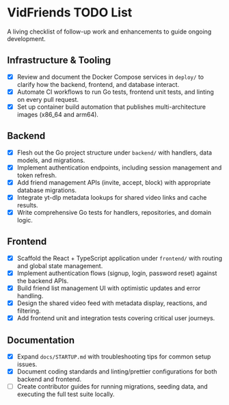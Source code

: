 # VidFriends TODO List

A living checklist of follow-up work and enhancements to guide ongoing development.

## Infrastructure & Tooling
- [x] Review and document the Docker Compose services in `deploy/` to clarify how the backend, frontend, and database interact.
- [x] Automate CI workflows to run Go tests, frontend unit tests, and linting on every pull request.
- [x] Set up container build automation that publishes multi-architecture images (x86_64 and arm64).

## Backend
- [x] Flesh out the Go project structure under `backend/` with handlers, data models, and migrations.
- [x] Implement authentication endpoints, including session management and token refresh.
- [x] Add friend management APIs (invite, accept, block) with appropriate database migrations.
- [x] Integrate yt-dlp metadata lookups for shared video links and cache results.
- [x] Write comprehensive Go tests for handlers, repositories, and domain logic.

## Frontend
- [x] Scaffold the React + TypeScript application under `frontend/` with routing and global state management.
- [x] Implement authentication flows (signup, login, password reset) against the backend APIs.
 - [x] Build friend list management UI with optimistic updates and error handling.
- [x] Design the shared video feed with metadata display, reactions, and filtering.
- [x] Add frontend unit and integration tests covering critical user journeys.

## Documentation
- [x] Expand `docs/STARTUP.md` with troubleshooting tips for common setup issues.
- [x] Document coding standards and linting/prettier configurations for both backend and frontend.
- [ ] Create contributor guides for running migrations, seeding data, and executing the full test suite locally.

